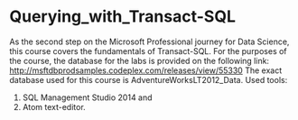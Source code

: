 # Querying_with_Transact-SQL
As the second step on the Microsoft Professional journey for Data Science, this course covers the fundamentals of Transact-SQL. For the purposes of the course, the database for the labs is provided on the following link: http://msftdbprodsamples.codeplex.com/releases/view/55330
The exact database used for this course is AdventureWorksLT2012_Data.
Used tools:
1. SQL Management Studio 2014 and
2. Atom text-editor.
